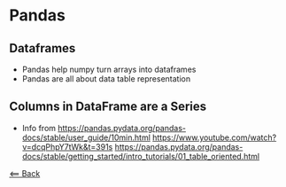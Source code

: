 # Pandas

## Dataframes
- Pandas help numpy turn arrays into dataframes
- Pandas are all about data table representation


## Columns in DataFrame are a Series

- Info from https://pandas.pydata.org/pandas-docs/stable/user_guide/10min.html https://www.youtube.com/watch?v=dcqPhpY7tWk&t=391s https://pandas.pydata.org/pandas-docs/stable/getting_started/intro_tutorials/01_table_oriented.html 

[<== Back](README.md)
